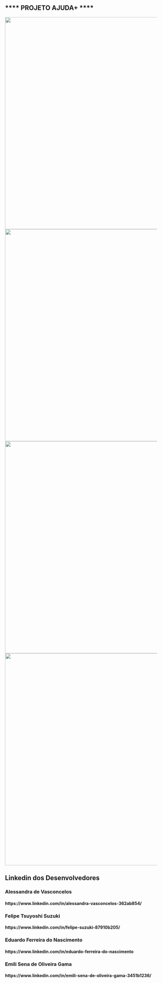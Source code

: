 <h2>**** PROJETO AJUDA+ ****</h2>


 <div>
<img src="https://media.discordapp.net/attachments/938409165657878639/961803301538656276/aJUDA_2.jpg?width=763&height=572" width="700px" />
</div>

<div>
<img src="https://media.discordapp.net/attachments/938409165657878639/961809067322523708/aJUDA_4.jpg?width=763&height=572" width="700px" />
</div>
            
            
<div>
<img src="https://media.discordapp.net/attachments/938409165657878639/961819200802922526/aJUDA_7.jpg?width=812&height=609" width="700px" />
</div>
            
            
<div>
<img src="https://media.discordapp.net/attachments/938409165657878639/962005432744939520/aJUDA_10.jpg?width=763&height=572" width="700px" />
</div>
            
                                                                                                             
<h2>Linkedin dos Desenvolvedores</h2>

<h3>Alessandra de Vasconcelos</h3>
<h4>https://www.linkedin.com/in/alessandra-vasconcelos-362ab854/</h4>

<h3>Felipe Tsuyoshi Suzuki</h3>
<h4>https://www.linkedin.com/in/felipe-suzuki-87910b205/</h4>

<h3>Eduardo Ferreira do Nascimento</h3>
<h4>https://www.linkedin.com/in/eduardo-ferreira-do-nascimento</h4>

<h3>Emili Sena de Oliveira Gama</h3>
<h4>https://www.linkedin.com/in/emili-sena-de-oliveira-gama-3451b1236/</h4>
